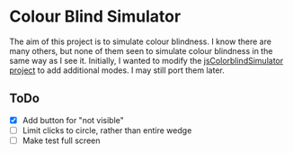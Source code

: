 # Colour Blind Simulator

The aim of this project is to simulate colour blindness. I know
there are many others, but none of them seen to simulate colour
blindness in the same way as I see it. Initially, I wanted to modify
the [jsColorblindSimulator project][jsColorblindSimulator] to add
additional modes. I may still port them later.

[jsColorblindSimulator]: https://github.com/MaPePeR/jsColorblindSimulator "jsColorblindSimulator"

## ToDo

- [X] Add button for "not visible"
- [ ] Limit clicks to circle, rather than entire wedge
- [ ] Make test full screen
